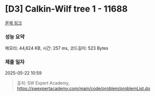 # [D3] Calkin-Wilf tree 1 - 11688 

[문제 링크](https://swexpertacademy.com/main/code/problem/problemDetail.do?contestProbId=AXgZSOn6ApIDFASW) 

### 성능 요약

메모리: 44,624 KB, 시간: 257 ms, 코드길이: 523 Bytes

### 제출 일자

2025-05-22 10:59



> 출처: SW Expert Academy, https://swexpertacademy.com/main/code/problem/problemList.do